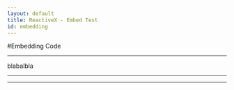 ```yaml
---
layout: default
title: ReactiveX - Embed Test
id: embedding
---
```


#Embedding Code

<hr/>

<code-snippet url="https://api.github.com/repos/GeorgiKhomeriki/RxCourse/contents/HeadTail.java" lang="java"></code-snippet>
blabalbla
<hr/>
<code-snippet url="https://api.github.com/repos/GeorgiKhomeriki/RxCourse/contents/HeadTail.java" lang="java"></code-snippet>

<hr/>


<!--script id="test123">
	snippet("test123", "https://api.github.com/repos/GeorgiKhomeriki/RxCourse/contents/HeadTail.java",
		"scala");
</script>

<hr/>

<div id="codeSample">
	<script>

		function codeSample(response) {
			return github_callback("codeSample", "java")(response);
		}

		get_snippet("https://api.github.com/repos/GeorgiKhomeriki/RxCourse/contents/Flatmap.java?callback=codeSample");
		
	</script>
</div>

<br/>

hello world

<div id="codeSample2">
	<script>

		function codeSample2(response) {
			return github_callback("codeSample2", "java")(response);
		}

		get_snippet("https://api.github.com/repos/GeorgiKhomeriki/RxCourse/contents/Flatmap.java?callback=codeSample2");
		
	</script>
</div-->
